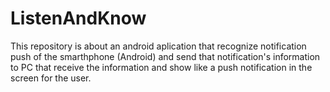 # ListenAndKnow
This repository is about an android aplication that recognize notification push of the smarthphone (Android) and send that notification's information to PC that receive the information and show like a push notification in the screen for the user.
